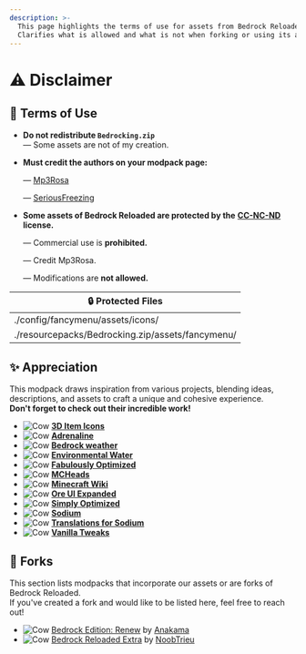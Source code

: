 ```yaml
---
description: >-
  This page highlights the terms of use for assets from Bedrock Reloaded.
  Clarifies what is allowed and what is not when forking or using its assets.
---
```


# ⚠️ Disclaimer

## 📝 Terms of Use

* **Do not redistribute `Bedrocking.zip`**\
  — Some assets are not of my creation.
*   **Must credit the authors on your modpack page:**

    — [Mp3Rosa](https://www.instagram.com/_mp3rosa_)

    — [SeriousFreezing](https://modrinth.com/user/SeriousFreezing)
*   **Some assets of Bedrock Reloaded are protected by the** [**CC-NC-ND**](https://www.tldrlegal.com/license/creative-commons-attribution-noncommercial-noderivs-cc-nc-nd) **license.**

    — Commercial use is **prohibited.**

    — Credit Mp3Rosa.

    — Modifications are **not allowed.**

| 🔒 Protected Files                               |
| ------------------------------------------------ |
| ./config/fancymenu/assets/icons/                 |
| ./resourcepacks/Bedrocking.zip/assets/fancymenu/ |

## ✨ Appreciation

This modpack draws inspiration from various projects, blending ideas, descriptions, and assets to craft a unique and cohesive experience.\
**Don't forget to check out their incredible work!**

* <img src="https://cdn.modrinth.com/data/gP7cr23D/d527f4a2087d5f8f6a295f210d934e1d0198b1e2.png" alt="Cow" data-size="line"> [**3D Item Icons**](https://modrinth.com/resourcepack/3d-items-mintynoura)
* <img src="https://cdn.modrinth.com/data/BYN9yKrV/61168475f1a9ef2823aa0d248533ba42134ca62e_96.webp" alt="Cow" data-size="line"> [**Adrenaline**](https://modrinth.com/modpack/adrenaline)
* <img src="https://cdn.modrinth.com/data/rHmRLTXm/fb4315ab8e919ec56671c6d41311ed2462cdcf24_96.webp" alt="Cow" data-size="line"> [**Bedrock weather**](https://modrinth.com/resourcepack/bedrock-weather)
* <img src="https://cdn.modrinth.com/data/5QsxmK1S/d64a9433eefbdc2a62d5c041dbaea15a2a474bf4_96.webp" alt="Cow" data-size="line"> [**Environmental Water**](https://modrinth.com/resourcepack/environmental-water)
* <img src="https://cdn.modrinth.com/data/1KVo5zza/9f1ded4949c2a9db5ca382d3bcc912c7245486b4_96.webp" alt="Cow" data-size="line"> [**Fabulously Optimized**](https://modrinth.com/modpack/fabulously-optimized)
* <img src="https://mc-heads.net/avatar/c5ef334745934f398bb12eaa40dd986e/50" alt="Cow" data-size="line"> [**MCHeads**](https://mc-heads.net/)
* <img src="https://images.wikia.com/minecraft_gamepedia/images/b/bc/Wiki.png" alt="Cow" data-size="line"> [**Minecraft Wiki**](https://minecraft.wiki/)
* <img src="https://cdn.modrinth.com/data/xvBRGlBo/52aeec503d6a5a8c9592fee0f8ad699221292d10.png" alt="Cow" data-size="line"> [**Ore UI Expanded**](https://modrinth.com/resourcepack/ore-ui-expanded)
* <img src="https://cdn.modrinth.com/data/BYfVnHa7/7f8dc20fc0edd29fd95819a6f40938be0b9cadfa_96.webp" alt="Cow" data-size="line"> [**Simply Optimized**](https://modrinth.com/modpack/sop)
* <img src="https://cdn.modrinth.com/data/AANobbMI/295862f4724dc3f78df3447ad6072b2dcd3ef0c9_96.webp" alt="Cow" data-size="line"> [**Sodium**](https://modrinth.com/mod/sodium)
* <img src="https://cdn.modrinth.com/data/yfDziwn1/907581019df45903df237952ce8d10ac37134cb5_96.webp" alt="Cow" data-size="line"> [**Translations for Sodium**](https://modrinth.com/resourcepack/translations-for-sodium)
* <img src="https://c10.patreonusercontent.com/4/patreon-media/p/campaign/5070647/84085c9886504173ab7c2339aa43b15c/eyJoIjozNjAsInciOjM2MH0%3D/2.png?token-time=1745539200&#x26;token-hash=fXl4w5hG7u8r0YnGxa9Kicl_UCsbQyoQAGKooHyAhEk%3D" alt="Cow" data-size="line"> [**Vanilla Tweaks**](https://vanillatweaks.net/about/)

## 🔀 Forks

This section lists modpacks that incorporate our assets or are forks of Bedrock Reloaded.\
If you've created a fork and would like to be listed here, feel free to reach out!

* <img src="https://cdn.modrinth.com/data/1rywjt8g/fee029799e55f502fd87df30916cfe021d729470_96.webp" alt="Cow" data-size="line"> [Bedrock Edition: Renew](https://modrinth.com/modpack/bedrock-edition-modpack) by [Anakama](https://modrinth.com/user/Anakama)
* <img src="https://cdn.modrinth.com/data/4cgYsINp/a81aaecb09a71cc6414527a917a2becb1747ff39_96.webp" alt="Cow" data-size="line"> [Bedrock Reloaded Extra](https://modrinth.com/modpack/bedrock-reloaded-extra) by [NoobTrieu](https://modrinth.com/user/NoobTrieu)
